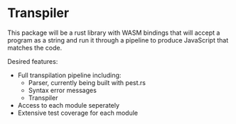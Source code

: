 # Transpiler

This package will be a rust library with WASM bindings that will accept a program as a string and run it through a pipeline to produce JavaScript that matches the code.

Desired features:

- Full transpilation pipeline including:
  - Parser, currently being built with pest.rs
  - Syntax error messages
  - Transpiler
- Access to each module seperately
- Extensive test coverage for each module
